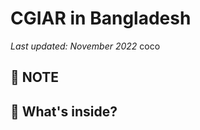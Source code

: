 


# CGIAR in Bangladesh
*Last updated: November 2022*
coco
## :dart: NOTE

## :bookmark_tabs: What's inside?


